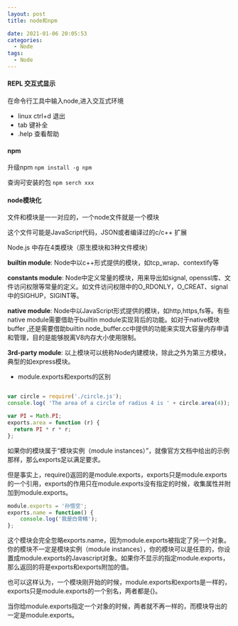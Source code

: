 ```yaml
---
layout: post
title: node和npm

date: 2021-01-06 20:05:53
categories:
  - Node
tags:
  - Node
---
```


#### REPL 交互式显示

在命令行工具中输入node,进入交互式环境

+ linux ctrl+d 退出
+ tab 键补全
+ .help 查看帮助

#### npm

升级npm `npm install -g npm`

查询可安装的包 `npm serch xxx` 

#### node模块化

文件和模块是一一对应的，一个node文件就是一个模块

这个文件可能是JavaScript代码，JSON或者编译过的c/c++ 扩展

Node.js 中存在4类模块（原生模块和3种文件模块）

**builtin module**: Node中以c++形式提供的模块，如tcp_wrap、contextify等

**constants module**: Node中定义常量的模块，用来导出如signal, openssl库、文件访问权限等常量的定义。如文件访问权限中的O_RDONLY，O_CREAT、signal中的SIGHUP，SIGINT等。

**native module**: Node中以JavaScript形式提供的模块，如http,https,fs等。有些native module需要借助于builtin module实现背后的功能。如对于native模块buffer ,还是需要借助builtin node_buffer.cc中提供的功能来实现大容量内存申请和管理，目的是能够脱离V8内存大小使用限制。

**3rd-party module**: 以上模块可以统称Node内建模块，除此之外为第三方模块，典型的如express模块。

+ module.exports和exports的区别

```javascript

var circle = require('./circle.js');  
console.log( 'The area of a circle of radius 4 is ' + circle.area(4)); 

var PI = Math.PI;  
exports.area = function (r) {  
  return PI * r * r;  
};  
```

如果你的模块属于“模块实例（module instances）”，就像官方文档中给出的示例那样，那么exports足以满足要求。

但是事实上，require()返回的是module.exports，exports只是module.exports的一个引用，exports的作用只在module.exports没有指定的时候，收集属性并附加到module.exports。

```javascript
module.exports = '孙悟空';  
exports.name = function() {  
    console.log('我是白骨精');  
};
```

这个模块会完全忽略exports.name，因为module.exports被指定了另一个对象。你的模块不一定是模块实例（module instances），你的模块可以是任意的，你设置成module.exports的Javascript对象。如果你不显示的指定module.exports，那么返回的将是exports和exports附加的值。

也可以这样认为，一个模块刚开始的时候，module.exports和exports是一样的，exports只是module.exports的一个别名，两者都是{}。

当你给module.exports指定一个对象的时候，两者就不再一样的，而模块导出的一定是module.exports。

